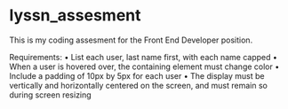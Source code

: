 # lyssn_assesment

This is my coding assesment for the Front End Developer position. 

Requirements: 
•	List each user, last name first, with each name capped
•	When a user is hovered over, the containing element must change color
•	Include a padding of 10px by 5px for each user
•	The display must be vertically and horizontally centered on the screen, and must remain so during screen resizing

